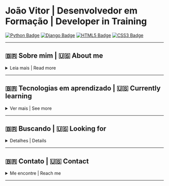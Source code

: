 # João Vitor | Desenvolvedor em Formação | Developer in Training

[![Python Badge](https://img.shields.io/badge/Python-3776AB?style=for-the-badge&logo=python&logoColor=white)](https://www.python.org/)
[![Django Badge](https://img.shields.io/badge/Django-092E20?style=for-the-badge&logo=django&logoColor=white)](https://www.djangoproject.com/)
[![HTML5 Badge](https://img.shields.io/badge/HTML5-E34F26?style=for-the-badge&logo=html5&logoColor=white)](https://developer.mozilla.org/en-US/docs/Web/HTML)
[![CSS3 Badge](https://img.shields.io/badge/CSS3-1572B6?style=for-the-badge&logo=css3&logoColor=white)](https://developer.mozilla.org/en-US/docs/Web/CSS)

---

## 🇧🇷 Sobre mim | 🇺🇸 About me

<details>
<summary>Leia mais | Read more</summary>

- Estudante de Desenvolvimento de Sistemas | Systems Development student.
- Focado em Desenvolvimento Web e APIs | Focused on Web Development and APIs.
- Atualmente aprendendo Python, Django e boas práticas de programação | Currently learning Python, Django and best programming practices.
- Apaixonado por tecnologia, inovação e backend | Passionate about technology, innovation, and backend development.
- Aberto a colaborações e projetos desafiadores | Open to collaborations and challenging projects.

</details>

---

## 🇧🇷 Tecnologias em aprendizado | 🇺🇸 Currently learning

<details>
<summary>Ver mais | See more</summary>

- Python
- Django
- HTML5
- CSS3
- JavaScript básico | Basic JavaScript

</details>

---

## 🇧🇷 Buscando | 🇺🇸 Looking for

<details>
<summary>Detalhes | Details</summary>

- Estágio ou projetos de desenvolvimento web | Internship or web development projects.
- Crescimento contínuo como desenvolvedor backend | Continuous growth as a backend developer.

</details>

---

## 🇧🇷 Contato | 🇺🇸 Contact

<details>
<summary>Me encontre | Reach me</summary>

- **Email:** jvitor.infoassistent1@gmail.com
- **LinkedIn:** https://linkedin.com/in/juau-viitor02
- **Lattes:** https://lattes.cnpq.br/5446082466618145

</details>

---

